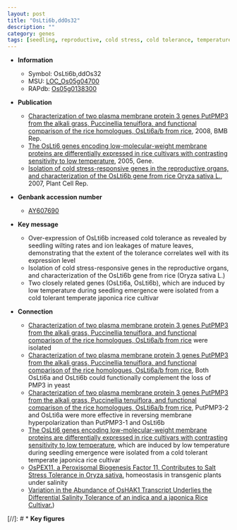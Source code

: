 ```yaml
---
layout: post
title: "OsLti6b,ddOs32"
description: ""
category: genes
tags: [seedling, reproductive, cold stress, cold tolerance, temperature]
---
```


* **Information**  
    + Symbol: OsLti6b,ddOs32  
    + MSU: [LOC_Os05g04700](http://rice.plantbiology.msu.edu/cgi-bin/ORF_infopage.cgi?orf=LOC_Os05g04700)  
    + RAPdb: [Os05g0138300](http://rapdb.dna.affrc.go.jp/viewer/gbrowse_details/irgsp1?name=Os05g0138300)  

* **Publication**  
    + [Characterization of two plasma membrane protein 3 genes PutPMP3 from the alkali grass, Puccinellia tenuiflora, and functional comparison of the rice homologues, OsLti6a/b from rice](http://www.ncbi.nlm.nih.gov/pubmed?term=Characterization+of+two+plasma+membrane+protein+3+genes+PutPMP3+from+the+alkali+grass,+Puccinellia+tenuiflora,+and+functional+comparison+of+the+rice+homologues,+OsLti6a/b+from+rice%5BTitle%5D), 2008, BMB Rep.
    + [The OsLti6 genes encoding low-molecular-weight membrane proteins are differentially expressed in rice cultivars with contrasting sensitivity to low temperature](http://www.ncbi.nlm.nih.gov/pubmed?term=The+OsLti6+genes+encoding+low-molecular-weight+membrane+proteins+are+differentially+expressed+in+rice+cultivars+with+contrasting+sensitivity+to+low+temperature%5BTitle%5D), 2005, Gene.
    + [Isolation of cold stress-responsive genes in the reproductive organs, and characterization of the OsLti6b gene from rice Oryza sativa L.](http://www.ncbi.nlm.nih.gov/pubmed?term=Isolation+of+cold+stress-responsive+genes+in+the+reproductive+organs,+and+characterization+of+the+OsLti6b+gene+from+rice+Oryza+sativa+L.%5BTitle%5D), 2007, Plant Cell Rep.

* **Genbank accession number**  
    + [AY607690](http://www.ncbi.nlm.nih.gov/nuccore/AY607690)

* **Key message**  
    + Over-expression of OsLti6b increased cold tolerance as revealed by seedling wilting rates and ion leakages of mature leaves, demonstrating that the extent of the tolerance correlates well with its expression level
    + Isolation of cold stress-responsive genes in the reproductive organs, and characterization of the OsLti6b gene from rice (Oryza sativa L.)
    + Two closely related genes (OsLti6a, OsLti6b), which are induced by low temperature during seedling emergence were isolated from a cold tolerant temperate japonica rice cultivar

* **Connection**  
    + [Characterization of two plasma membrane protein 3 genes PutPMP3 from the alkali grass, Puccinellia tenuiflora, and functional comparison of the rice homologues, OsLti6a/b from rice](OsLti6a+and+OsLti6b) were isolated
    + [Characterization of two plasma membrane protein 3 genes PutPMP3 from the alkali grass, Puccinellia tenuiflora, and functional comparison of the rice homologues, OsLti6a/b from rice](http://www.ncbi.nlm.nih.gov/pubmed?term=Characterization+of+two+plasma+membrane+protein+3+genes+PutPMP3+from+the+alkali+grass,+Puccinellia+tenuiflora,+and+functional+comparison+of+the+rice+homologues,+OsLti6a/b+from+rice%5BTitle%5D), Both OsLti6a and OsLti6b could functionally complement the loss of PMP3 in yeast
    + [Characterization of two plasma membrane protein 3 genes PutPMP3 from the alkali grass, Puccinellia tenuiflora, and functional comparison of the rice homologues, OsLti6a/b from rice](http://www.ncbi.nlm.nih.gov/pubmed?term=Characterization+of+two+plasma+membrane+protein+3+genes+PutPMP3+from+the+alkali+grass,+Puccinellia+tenuiflora,+and+functional+comparison+of+the+rice+homologues,+OsLti6a/b+from+rice%5BTitle%5D), PutPMP3-2 and OsLti6a were more effective in reversing membrane hyperpolarization than PutPMP3-1 and OsLti6b
    + [The OsLti6 genes encoding low-molecular-weight membrane proteins are differentially expressed in rice cultivars with contrasting sensitivity to low temperature](OsLti6a,+OsLti6b), which are induced by low temperature during seedling emergence were isolated from a cold tolerant temperate japonica rice cultivar
    + [OsPEX11, a Peroxisomal Biogenesis Factor 11, Contributes to Salt Stress Tolerance in Oryza sativa.](+) homeostasis in transgenic plants under salinity
    + [Variation in the Abundance of OsHAK1 Transcript Underlies the Differential Salinity Tolerance of an indica and a japonica Rice Cultivar.](OsHKT1;5,+OsSOS1,+OsLti6a+and+OsLti6b))

[//]: # * **Key figures**  


